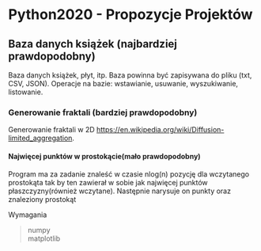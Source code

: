 # Python2020 - Propozycje Projektów
## Baza danych książek (najbardziej prawdopodobny)
Baza danych książek, płyt, itp. Baza powinna być zapisywana do pliku (txt, CSV, JSON). Operacje na bazie: wstawianie, usuwanie, wyszukiwanie, listowanie. 

### Generowanie fraktali (bardziej prawdopodobny)
Generowanie fraktali w 2D https://en.wikipedia.org/wiki/Diffusion-limited_aggregation.



#### Najwięcej punktów w prostokącie(mało prawdopodobny)

Program ma za zadanie znaleść w czasie nlog(n) pozycję dla wczytanego prostokąta tak by ten zawierał w sobie jak najwięcej punktów płaszczyzny(również wczytane).
Następnie narysuje on punkty oraz znaleziony prostokąt

Wymagania
> numpy  
> matplotlib  